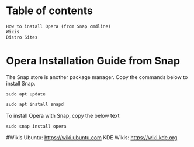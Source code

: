 # Table of contents
```markdown
How to install Opera (from Snap cmdline)
Wikis
Distro Sites
```

# Opera Installation Guide from Snap

The Snap store is another package manager. Copy the commands below to install Snap.
```markdown
sudo apt update
```
```markdown
sudo apt install snapd
```

To install Opera with Snap, copy the below text
```markdown
sudo snap install opera
```

#Wikis
Ubuntu: https://wiki.ubuntu.com
KDE Wikis: https://wiki.kde.org
